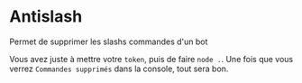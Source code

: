 # Antislash
Permet de supprimer les slashs commandes d'un bot

Vous avez juste à mettre votre `token`, puis de faire `node .`.
Une fois que vous verrez `Commandes supprimés` dans la console, tout sera bon.
